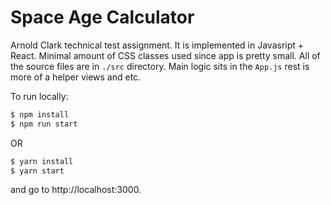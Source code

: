 Space Age Calculator
====================
Arnold Clark technical test assignment. It is implemented in Javasript + React. Minimal amount of CSS classes used since app is pretty small. All of the source files are in `./src` directory. Main logic sits in the `App.js` rest is more of a helper views and etc.

To run locally:
```bash
$ npm install
$ npm run start
```
OR
```bash
$ yarn install
$ yarn start
```

and go to http://localhost:3000.